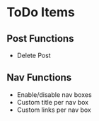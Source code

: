 # ToDo Items
## Post Functions
* Delete Post


## Nav Functions
* Enable/disable nav boxes
* Custom title per nav box
* Custom links per nav box
